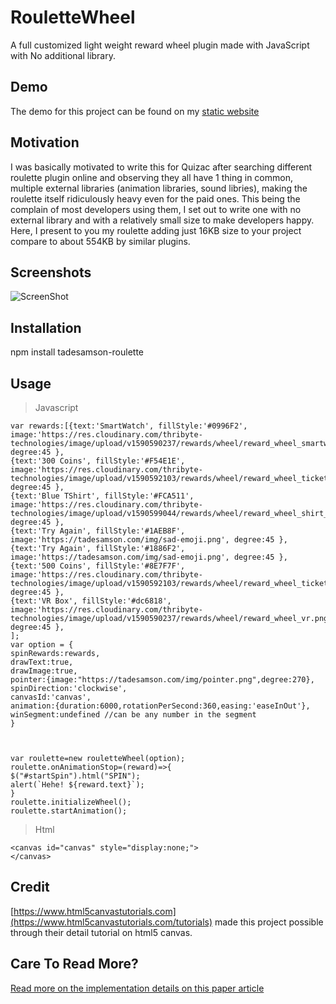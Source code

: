 # RouletteWheel
A full customized light weight reward wheel plugin made with JavaScript with No additional library. 

## Demo 
The demo for this project can be found on my [static website](https://tadesamson.com/roulette.html)

## Motivation
I was basically motivated to write this for Quizac after searching different roulette plugin online and 
observing they all have 1 thing in common, multiple external libraries (animation libraries, sound libries), making the roulette itself
ridiculously heavy even for the paid ones. This being the complain of most developers using them, I set out
to write one with no external library and with a relatively small size to make developers happy. Here, I present to you my roulette adding 
just 16KB size to your project compare to about 554KB by similar plugins.

## Screenshots
![ScreenShot](https://tadesamson.com/img/roulette_screenshot.gif)


## Installation
npm install tadesamson-roulette

## Usage

> Javascript

```
var rewards:[{text:'SmartWatch', fillStyle:'#0996F2', image:'https://res.cloudinary.com/thribyte-technologies/image/upload/v1590590237/rewards/wheel/reward_wheel_smartwatch.png', degree:45 },
{text:'300 Coins', fillStyle:'#F54E1E', image:'https://res.cloudinary.com/thribyte-technologies/image/upload/v1590592103/rewards/wheel/reward_wheel_ticket3.png', degree:45 },
{text:'Blue TShirt', fillStyle:'#FCA511', image:'https://res.cloudinary.com/thribyte-technologies/image/upload/v1590599044/rewards/wheel/reward_wheel_shirt_blue.png', degree:45 },
{text:'Try Again', fillStyle:'#1AEB8F', image:'https://tadesamson.com/img/sad-emoji.png', degree:45 },
{text:'Try Again', fillStyle:'#1886F2', image:'https://tadesamson.com/img/sad-emoji.png', degree:45 },
{text:'500 Coins', fillStyle:'#8E7F7F', image:'https://res.cloudinary.com/thribyte-technologies/image/upload/v1590592103/rewards/wheel/reward_wheel_ticket4.png', degree:45 },
{text:'VR Box', fillStyle:'#dc6818', image:'https://res.cloudinary.com/thribyte-technologies/image/upload/v1590590237/rewards/wheel/reward_wheel_vr.png', degree:45 },
];
var option = {
spinRewards:rewards,
drawText:true,
drawImage:true,
pointer:{image:"https://tadesamson.com/img/pointer.png",degree:270},
spinDirection:'clockwise',
canvasId:'canvas',
animation:{duration:6000,rotationPerSecond:360,easing:'easeInOut'},
winSegment:undefined //can be any number in the segment
}



var roulette=new rouletteWheel(option);
roulette.onAnimationStop=(reward)=>{
$("#startSpin").html("SPIN");
alert(`Hehe! ${reward.text}`);
}
roulette.initializeWheel();
roulette.startAnimation();

```

> Html
```
<canvas id="canvas" style="display:none;">
</canvas>
```

## Credit
[https://www.html5canvastutorials.com](https://www.html5canvastutorials.com/tutorials) made this project possible
through their detail tutorial on html5 canvas.


## Care To Read More? 
[Read more on the implementation details on this paper article](https://paper.dropbox.com/doc/QuizacWheel.js-Documentation--A5zBWH6Vxb2jV50NF9rPDhXMAg-X2Y3MlZ8ItfTYI0ZHYs1l)





